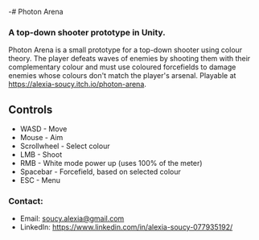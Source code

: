 -# Photon Arena
### A top-down shooter prototype in Unity.

Photon Arena is a small prototype for a top-down shooter using colour theory. The player defeats waves of enemies by shooting them with their complementary colour and must use coloured forcefields to damage enemies whose colours don't match the player's arsenal. Playable at https://alexia-soucy.itch.io/photon-arena.

## Controls
* WASD - Move
* Mouse - Aim
* Scrollwheel - Select colour
* LMB - Shoot
* RMB - White mode power up (uses 100% of the meter)
* Spacebar - Forcefield, based on selected colour
* ESC - Menu

### Contact:
* Email: soucy.alexia@gmail.com
* LinkedIn: https://www.linkedin.com/in/alexia-soucy-077935192/